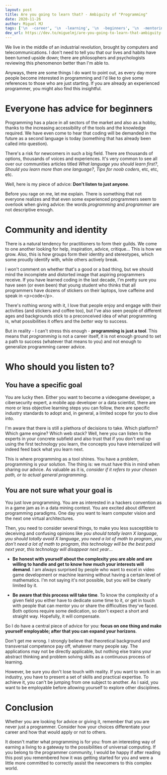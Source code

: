 ```yaml
---
layout: post
title: Are you going to learn that? - Ambiguity of "Programming"
date: 2020-11-26
author: Miguel MJ
tags: ['\n  -career', '\n  -learning', '\n  -beginners', '\n  -mentoring']
dev_url: https://dev.to/miguelmj/are-you-going-to-learn-that-ambiguity-of-programming-1kdj
---
```

We live in the middle of an industrial revolution, brought by computers and telecommunications. I don't need to tell you that our lives and habits have been turned upside down; there are philosophers and psychologists reviewing this phenomenon better than I'm able to.



Anyways, there are some things I do want to point out, as every day more people become interested in programming and I'd like to give some references to those who are just starting. If you are already an experienced programmer, you might also find this insightful.



# Everyone has advice for beginners

 

Programming has a place in all sectors of the market and also as a hobby, thanks to the increasing accessibility of the tools and the knowledge required. We have even come to hear that coding will be demanded in the future as a second language is today (something that has already been called into question).



There's a risk for newcomers in such a big field. There are thousands of options, thousands of voices and experiences. It's very common to see all over our communities articles titled _What language you should learn first?_, _Should you learn more than one language?_, _Tips for noob coders_, etc, etc, etc.



Well, here is my piece of advice: **Don't listen to just anyone**.



Before you rage on me, let me explain. There is something that not everyone realizes and that even some experienced programmers seem to overlook when giving advice: the words _programming_ and _programmer_ are not descriptive enough.



# Community and identity



There is a natural tendency for practitioners to form their guilds. We come to one another looking for help, inspiration, advice, critique... This is how we grow. Also, this is how groups form their identity and stereotypes, which some proudly identify with, while others actively break.



I won't comment on whether that's a good or a bad thing, but we should mind the incomplete and distorted image that aspiring programmers receive. If you have learned coding in the last decade, I'm pretty sure you have seen (or even been) that young student who thinks that all programmers have dozens of stickers on their laptops, love caffeine and speak in \<p>code\</p>.



There's nothing wrong with it, I love that people enjoy and engage with their activities (and stickers and coffee too), but I've also seen people of different ages and backgrounds stick to a preconceived idea of what programming is, what possibilities it offers and the _better way_ to success.

 

But in reality - I can't stress this enough - **programming is just a tool**. This means that _programming_ is not a career itself, it is not enough ground to set a path to success (whatever that means to you) and not enough to generalize programming career advice.



# Who should you listen to?



## You have a specific goal



You are lucky then. Either you want to become a videogame developer, a cibersecurity expert, a mobile app developer or a data scientist, there are more or less objective learning steps you can follow, there are specific industry standards to adopt and, in general, a limited scope for you to dive into.



I'm aware that there is still a plethora of decisions to take. Which platform? Which game engine? Which web stack? Well, here you can listen to the experts in your concrete subfield and also trust that if you don't end up using the first technology you learn, the concepts you have internalized will indeed feed back what you learn next.



This is where programming as a tool shines. You have a problem, programming is your solution. The thing is: we must have this in mind when sharing our advice. As valuable as it is, _consider if it refers to your chosen path, or to actual general programming_.



## You are not sure what your goal is



You just love programming. You are as interested in a hackers convention as in a game jam as in a data mining contest. You are excited about different programming paradigms. One day you want to learn computer vision and the next one virtual architectures.



Then, you need to consider several things, to make you less susceptible to deceiving and confusing opinions like _you should totally learn X language_, _you should totally avoid X language_, _you need a lot of math to program_, _you don't need a lot of math to program_, _this technology will be the best paid next year_, _this technology will disappear next year_...



- **Be honest with yourself about the complexity you are able and are willing to handle and get to know how much your interests will demand**. I am always surprised by people who want to excel in video game development or machine learning without having a certain level of mathematics. I'm not saying it's not possible, but you will be clearly limited by it.



- **Be aware that this process will take time**. To know the complexity of a given field you either have to dedicate some time to it, or get in touch with people that can mentor you or share the difficulties they've faced. Both options require some dedication, so don't expect a short and straight way. Hopefully, it will compensate.



So I do have a central piece of advice for you: **focus on one thing and make yourself employable; after that you can expand your horizons**.



Don't get me wrong. I strongly believe that theoretical background and transversal competence pay off, whatever many people say. The applications may not be directly applicable, but nothing else trains your abstract thinking and problem solving skills as a continuous process of learning.



However, be sure you don't lose touch with reality. If you want to work in an industry, you have to present a set of skills and practical expertise. To achieve it, you can't be jumping from one subject to another. As I said, you want to be employable before allowing yourself to explore other disciplines.



# Conclusion



Whether you are looking for advice or giving it, remember that you are never just a programmer. Consider how your choices differentiate your career and how that would apply or not to others. 



It doesn't matter what programming is for you: from an interesting way of earning a living to a gateway to the possibilities of universal computing. If you belong to the programmer community, I would be happy if after reading this post you remembered how it was getting started for you and were a little more committed to correctly assist the newcomers to this complex world.


